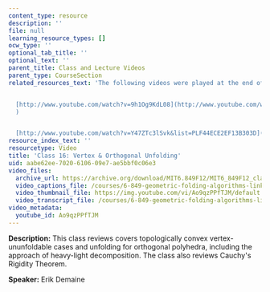 ```yaml
---
content_type: resource
description: ''
file: null
learning_resource_types: []
ocw_type: ''
optional_tab_title: ''
optional_text: ''
parent_title: Class and Lecture Videos
parent_type: CourseSection
related_resources_text: 'The following videos were played at the end of the class:


  [http://www.youtube.com/watch?v=9h1Og9KdL08](http://www.youtube.com/watch?v=9h1Og9KdL08
  )


  [http://www.youtube.com/watch?v=Y47ZTc3lSvk&list=PLF44ECE2EF13B303D](http://www.youtube.com/watch?v=Y47ZTc3lSvk&list=PLF44ECE2EF13B303D)'
resource_index_text: ''
resourcetype: Video
title: 'Class 16: Vertex & Orthogonal Unfolding'
uid: aabe62ee-7020-6106-09e7-ae5bbf0c06e3
video_files:
  archive_url: https://archive.org/download/MIT6.849F12/MIT6_849F12_class16_300k.mp4
  video_captions_file: /courses/6-849-geometric-folding-algorithms-linkages-origami-polyhedra-fall-2012/e4214438efd253b08530a0d6fe9cf72e_Ao9qzPPfTJM.vtt
  video_thumbnail_file: https://img.youtube.com/vi/Ao9qzPPfTJM/default.jpg
  video_transcript_file: /courses/6-849-geometric-folding-algorithms-linkages-origami-polyhedra-fall-2012/f139c7600b24744258c101f31bb3f784_Ao9qzPPfTJM.pdf
video_metadata:
  youtube_id: Ao9qzPPfTJM
---
```


**Description:** This class reviews covers topologically convex vertex-ununfoldable cases and unfolding for orthogonal polyhedra, including the approach of heavy-light decomposition. The class also reviews Cauchy's Rigidity Theorem.

**Speaker:** Erik Demaine